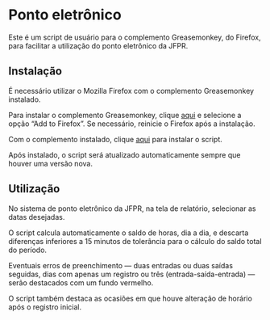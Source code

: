 Ponto eletrônico
================

Este é um script de usuário para o complemento Greasemonkey, do Firefox, para facilitar a utilização do ponto eletrônico da JFPR.

Instalação
----------

É necessário utilizar o Mozilla Firefox com o complemento Greasemonkey instalado.

Para instalar o complemento Greasemonkey, clique <a href="https://addons.mozilla.org/pt-br/firefox/addon/greasemonkey/" target="_blank">aqui</a> e selecione a opção &ldquo;Add to Firefox&rdquo;.
Se necessário, reinicie o Firefox após a instalação.

Com o complemento instalado, clique <a href="https://github.com/nadameu/pontoeletronico/raw/master/pontoeletronico.user.js">aqui</a> para instalar o script.

Após instalado, o script será atualizado automaticamente sempre que houver uma versão nova.

Utilização
----------

No sistema de ponto eletrônico da JFPR, na tela de relatório, selecionar as datas desejadas.

O script calcula automaticamente o saldo de horas, dia a dia, e descarta diferenças inferiores a 15 minutos de tolerância para o cálculo do saldo total do período.

Eventuais erros de preenchimento &mdash; duas entradas ou duas saídas seguidas, dias com apenas um registro ou três (entrada-saída-entrada) &mdash; serão destacados com um fundo vermelho.

O script também destaca as ocasiões em que houve alteração de horário após o registro inicial.
